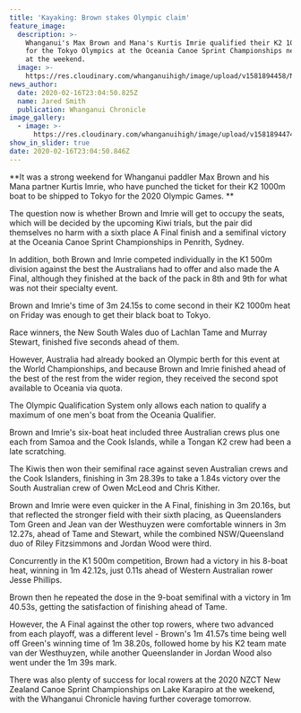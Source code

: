 ```yaml
---
title: 'Kayaking: Brown stakes Olympic claim'
feature_image:
  description: >-
    Whanganui's Max Brown and Mana's Kurtis Imrie qualified their K2 1000m boat
    for the Tokyo Olympics at the Oceania Canoe Sprint Championships near Sydney
    at the weekend.
  image: >-
    https://res.cloudinary.com/whanganuihigh/image/upload/v1581894458/News/Max_Brown._Chron_17.2.20.jpg
news_author:
  date: 2020-02-16T23:04:50.825Z
  name: Jared Smith
  publication: Whanganui Chronicle
image_gallery:
  - image: >-
      https://res.cloudinary.com/whanganuihigh/image/upload/v1581894474/News/Max_Brown._Chron_17.2.20..jpg
show_in_slider: true
date: 2020-02-16T23:04:50.846Z
---
```

**It was a strong weekend for Whanganui paddler Max Brown and his Mana partner Kurtis Imrie, who have punched the ticket for their K2 1000m boat to be shipped to Tokyo for the 2020 Olympic Games.**

The question now is whether Brown and Imrie will get to occupy the seats, which will be decided by the upcoming Kiwi trials, but the pair did themselves no harm with a sixth place A Final finish and a semifinal victory at the Oceania Canoe Sprint Championships in Penrith, Sydney.

In addition, both Brown and Imrie competed individually in the K1 500m division against the best the Australians had to offer and also made the A Final, although they finished at the back of the pack in 8th and 9th for what was not their specialty event.

Brown and Imrie's time of 3m 24.15s to come second in their K2 1000m heat on Friday was enough to get their black boat to Tokyo.

Race winners, the New South Wales duo of Lachlan Tame and Murray Stewart, finished five seconds ahead of them.

However, Australia had already booked an Olympic berth for this event at the World Championships, and because Brown and Imrie finished ahead of the best of the rest from the wider region, they received the second spot available to Oceania via quota.

The Olympic Qualification System only allows each nation to qualify a maximum of one men's boat from the Oceania Qualifier.

Brown and Imrie's six-boat heat included three Australian crews plus one each from Samoa and the Cook Islands, while a Tongan K2 crew had been a late scratching.

The Kiwis then won their semifinal race against seven Australian crews and the Cook Islanders, finishing in 3m 28.39s to take a 1.84s victory over the South Australian crew of Owen McLeod and Chris Kither.

Brown and Imrie were even quicker in the A Final, finishing in 3m 20.16s, but that reflected the stronger field with their sixth placing, as Queenslanders Tom Green and Jean van der Westhuyzen were comfortable winners in 3m 12.27s, ahead of Tame and Stewart, while the combined NSW/Queensland duo of Riley Fitzsimmons and Jordan Wood were third.

Concurrently in the K1 500m competition, Brown had a victory in his 8-boat heat, winning in 1m 42.12s, just 0.11s ahead of Western Australian rower Jesse Phillips.

Brown then he repeated the dose in the 9-boat semifinal with a victory in 1m 40.53s, getting the satisfaction of finishing ahead of Tame.

However, the A Final against the other top rowers, where two advanced from each playoff, was a different level - Brown's 1m 41.57s time being well off Green's winning time of 1m 38.20s, followed home by his K2 team mate van der Westhuyzen, while another Queenslander in Jordan Wood also went under the 1m 39s mark.

There was also plenty of success for local rowers at the 2020 NZCT New Zealand Canoe Sprint Championships on Lake Karapiro at the weekend, with the Whanganui Chronicle having further coverage tomorrow.
